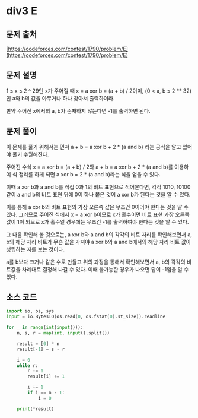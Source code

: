 # div3 E

## 문제 출처

[https://codeforces.com/contest/1790/problem/E](https://codeforces.com/contest/1790/problem/E)

## 문제 설명

1 ≤ x ≤ 2 ^ 29인 x가 주어질 때 x = a xor b = (a + b) / 2이며, (0 < a, b ≤ 2 ** 32)인 a와 b의 값을 아무거나 하나 찾아서 출력하여라.

만약 주어진 x에서의 a, b가 존재하지 않는다면 -1를 출력하면 된다.

## 문제 풀이

이 문제를 풀기 위해서는 먼저 a + b = a xor b + 2 * (a and b) 라는 공식을 알고 있어야 풀기 수월해진다.

주어진 수식 x = a xor b = (a + b) / 2와 a + b = a xor b + 2 * (a and b)를 이용하여 식 정리를 하게 되면 a xor b = 2 * (a and b)라는 식을 얻을 수 있다.

이때 a xor b과 a and b를 직접 0과 1의 비트 표현으로 적어본다면, 각각 1010, 10100 같이 a and b의 비트 표현 뒤에 0이 하나 붙은 것이 a xor b가 된다는 것을 알 수 있다.

이를 통해 a xor b의 비트 표현의 가장 오른쪽 값은 무조건 0이어야 한다는 것을 알 수 있다. 그러므로 주어진 식에서 x = a xor b이므로 x가 홀수이면 비트 표현 가장 오른쪽 값이 1이 되므로 x가 홀수일 경우에는 무조건 -1를 출력하여야 한다는 것을 알 수 있다.

그 다음 확인해 볼 것으로는, a xor b와 a and b의 각각의 비트 자리를 확인해보면서 a, b의 해당 자리 비트가 무슨 값을 가져야 a xor b와 a and b에서의 해당 자리 비트 값이 성립하는 지를 보는 것이다.

a를 b보다 크거나 같은 수로 만들고 위의 과정을 통해서 확인해보면서 a, b의 각각의 비트값을 차례대로 결정해 나갈 수 있다. 이때 불가능한 경우가 나오면 답이 -1임을 알 수 있다.

## 소스 코드

```python
import io, os, sys
input = io.BytesIO(os.read(0, os.fstat(0).st_size)).readline

for _ in range(int(input())):
    n, s, r = map(int, input().split())

    result = [0] * n
    result[-1] = s - r

    i = 0
    while r:
        r -= 1
        result[i] += 1

        i += 1
        if i == n - 1:
            i = 0

    print(*result)
```